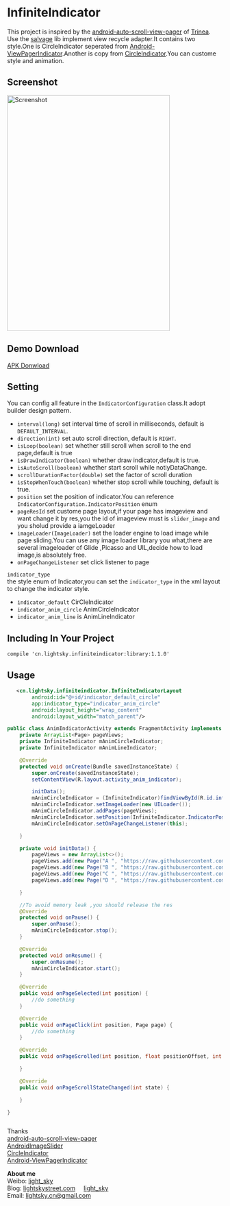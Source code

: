 InfiniteIndicator
===========================

This project is inspired by the [android-auto-scroll-view-pager](https://github.com/Trinea/android-auto-scroll-view-pager) of [Trinea](https://github.com/Trinea). Use the [salvage](https://github.com/JakeWharton/salvage) lib implement
view recycle adapter.It contains two style.One is CircleIndicator seperated from [Android-ViewPagerIndicator](https://github.com/JakeWharton/Android-ViewPagerIndicator).Another is copy from [CircleIndicator](https://github.com/ongakuer/CircleIndicator.).You can custome style and animation.

## Screenshot
<img src="apk/demo.gif" width="380" height="550" alt="Screenshot"/> 

## Demo Download
<a href="apk/demo.apk?raw=true" target="_blank" title="APK Download">APK Donwload</a>


## Setting
You can config all feature in the `IndicatorConfiguration` class.It adopt builder design pattern.


- `interval(long)` set interval time of scroll in milliseconds, default is `DEFAULT_INTERVAL`.
- `direction(int)` set auto scroll direction, default is `RIGHT`.
- `isLoop(boolean)` set whether still scroll when scroll to the end page,default is true
- `isDrawIndicator(boolean)`  whether draw indicator,default is true.
- `isAutoScroll(boolean)`  whether start scroll while notiyDataChange.
- `scrollDurationFactor(double)` set the factor of scroll duration 
- `isStopWhenTouch(boolean)` whether stop scroll while touching, default is true.
- `position` set the position of indicator.You can reference `IndicatorConfiguration.IndicatorPosition` enum
- `pageResId` set custome page layout,if your page has imageview and want change it by res,you the id of imageview must is `slider_image` and you sholud provide a iamgeLoader
- `imageLoader(ImageLoader)` set the loader engine to load image while page sliding.You can use any image loader library you what,there are several imageloader of Glide ,Picasso and UIL,decide how to load image,is absolutely free.
- `onPageChangeListener` set click listener to page


`indicator_type`    
the style enum of Indicator,you can set the `indicator_type` in the xml layout to 
change the indicator style.  
- `indicator_default` CirCleIndicator
- `indicator_anim_circle`  AnimCircleIndicator
- `indicator_anim_line` is AnimLineIndicator


## Including In Your Project

`compile 'cn.lightsky.infiniteindicator:library:1.1.0'`

## Usage

``` xml
   <cn.lightsky.infiniteindicator.InfiniteIndicatorLayout
        android:id="@+id/indicator_default_circle"
        app:indicator_type="indicator_anim_circle"
        android:layout_height="wrap_content"
        android:layout_width="match_parent"/>

```

```java
public class AnimIndicatorActivity extends FragmentActivity implements ViewPager.OnPageChangeListener,OnPageClickListener{
    private ArrayList<Page> pageViews;
    private InfiniteIndicator mAnimCircleIndicator;
    private InfiniteIndicator mAnimLineIndicator;

    @Override
    protected void onCreate(Bundle savedInstanceState) {
        super.onCreate(savedInstanceState);
        setContentView(R.layout.activity_anim_indicator);

        initData();
        mAnimCircleIndicator = (InfiniteIndicator)findViewById(R.id.infinite_anim_circle);
        mAnimCircleIndicator.setImageLoader(new UILoader());
        mAnimCircleIndicator.addPages(pageViews);
        mAnimCircleIndicator.setPosition(InfiniteIndicator.IndicatorPosition.Center);
        mAnimCircleIndicator.setOnPageChangeListener(this);

    }

    private void initData() {
        pageViews = new ArrayList<>();
        pageViews.add(new Page("A ", "https://raw.githubusercontent.com/lightSky/InfiniteIndicator/master/res/a.jpg",this));
        pageViews.add(new Page("B ", "https://raw.githubusercontent.com/lightSky/InfiniteIndicator/master/res/b.jpg",this));
        pageViews.add(new Page("C ", "https://raw.githubusercontent.com/lightSky/InfiniteIndicator/master/res/c.jpg",this));
        pageViews.add(new Page("D ", "https://raw.githubusercontent.com/lightSky/InfiniteIndicator/master/res/d.jpg",this));

    }

    //To avoid memory leak ,you should release the res
    @Override
    protected void onPause() {
        super.onPause();
        mAnimCircleIndicator.stop();
    }

    @Override
    protected void onResume() {
        super.onResume();
        mAnimCircleIndicator.start();
    }

    @Override
    public void onPageSelected(int position) {
        //do something
    }

    @Override
    public void onPageClick(int position, Page page) {
        //do something
    }

    @Override
    public void onPageScrolled(int position, float positionOffset, int positionOffsetPixels) {

    }

    @Override
    public void onPageScrollStateChanged(int state) {

    }

}



```

Thanks  
[android-auto-scroll-view-pager](https://github.com/Trinea/android-auto-scroll-view-pager)  
[AndroidImageSlider](https://github.com/daimajia/AndroidImageSlider)  
[CircleIndicator](https://github.com/ongakuer/CircleIndicator)  
[Android-ViewPagerIndicator](https://github.com/JakeWharton/Android-ViewPagerIndicator)  

**About me**  
Weibo: [light_sky](http://www.weibo.com/lightSkyStreet)  
Blog: [lightskystreet.com](http://www.lightskystreet.com/) &nbsp;&nbsp;&nbsp;&nbsp;[light_sky](http://blog.csdn.net/xushuaic)     
Email: lightsky.cn@gmail.com  

